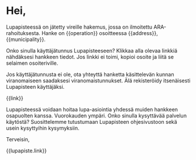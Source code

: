 # Hei,

Lupapisteessä on jätetty vireille hakemus, jossa on ilmoitettu ARA-rahoituksesta. Hanke on {{operation}} osoitteessa {{address}}, {{municipality}}.

Onko sinulla käyttäjätunnus Lupapisteeseen? Klikkaa alla olevaa linkkiä nähdäksesi hankkeen tiedot. Jos linkki ei toimi, kopioi osoite ja liitä se selaimen osoiteriville.

Jos käyttäjätunnusta ei ole, ota yhteyttä hanketta käsittelevän kunnan viranomaiseen saadaksesi viranomaistunnukset. Älä rekisteröidy itsenäisesti Lupapisteen käyttäjäksi.

{{link}}

Lupapisteessä voidaan hoitaa lupa-asiointia yhdessä muiden hankkeen osapuolten kanssa. Vuorokauden ympäri. Onko sinulla kysyttävää palvelun käytöstä? 
Suosittelemme tutustumaan Lupapisteen ohjesivustoon sekä usein kysyttyihin kysymyksiin.

Terveisin,

{{lupapiste.link}}